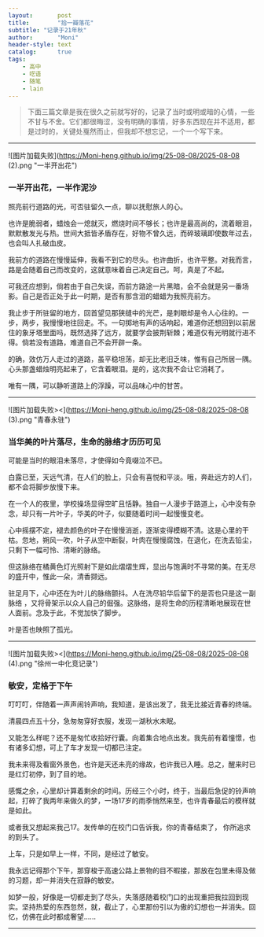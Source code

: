 ```yaml
---
layout:       post
title:        "拾一瓣落花"
subtitle: "记录于21年秋"
author:       "Moni"
header-style: text
catalog:      true
tags:
    - 高中
    - 呓语
    - 随笔
    - lain
---
```


> 下面三篇文章是我在很久之前就写好的，记录了当时或明或暗的心情，一些不甘与不舍。它们都很晦涩，没有明确的事情，好多东西现在并不适用，都是过时的，关键处戛然而止，但我却不想忘记，一个一个写下来。

---

![图片加载失败](https://Moni-heng.github.io/img/25-08-08/2025-08-08 (2).png  "一半开出花")

### **一半开出花，一半作泥沙**

照亮前行道路的光，可否驻留久一点，聊以抚慰旅人的心。

也许是脆弱者，蜡烛会一熄就灭，燃烧时间不够长；也许是最高尚的，流着眼泪，默默散发光与热。世间大抵皆矛盾存在，好物不曾久远，而碎玻璃即使数年过去，也会叫人扎破血皮。

我前方的道路在慢慢延伸，我看不到它的尽头。也许曲折，也许平整。对我而言，路是会随着自己而改变的，这就意味着自己决定自己。呵，真是了不起。

可我还应想到，倘若由于自己失误，而前方路途一片黑暗，会不会就是另一番场影。自己是否正处于此一时期，是否有那含泪的蜡蜡为我照亮前方。

我止步于所驻留的地方，回首望见那狭缝中的光芒，是刺眼却是令人心往的。一步，两步，我慢慢地往回走。不。一句掷地有声的话响起，难道你还想回到以前居住的象牙塔里面吗，既然选择了远方，就要学会披荆斩棘；难道仅有光明就行进不得。倘若没有道路，难道自己不会开辟一条。

的确，效仿万人走过的道路，虽平稳坦荡，却无比老旧乏味，惟有自己所居一隅。心头那盏蜡烛明亮起来了，它含着眼泪。是的，这次我不会让它消耗了。

唯有一隅，可以静听道路上的浮躁，可以品味心中的甘苦。

---

![图片加载失败><](https://Moni-heng.github.io/img/25-08-08/2025-08-08 (3).png "青春永驻")

### **当华美的叶片落尽，生命的脉络才历历可见**

可能是当时的眼泪未落尽，才使得如今竟啜泣不已。

白露已至，天远气清，在人们的脸上，只会有喜悦和平淡。哦，奔赴远方的人们，都不会将脚步放慢下来。

在一个人的夜里，学校操场显得空旷且恬静。独自一人漫步于路道上，心中没有杂念，却只有一片叶子，华美的叶子，似要随着时间一起慢慢变老。

心中摇摆不定，褪去颜色的叶子在慢慢消逝，逐渐变得模糊不清。这是心里的干枯。忽地，朔风一吹，叶子从空中断裂，叶肉在慢慢腐蚀，在退化，在洗去铅尘，只剩下一幅可怜、清晰的脉络。

但这脉络在橘黄色灯光照射下是如此熠熠生辉，显出与饱满时不寻常的美。在无尽的盛开中，惟此一朵，清香撷远。

驻足月下，心中还在为叶儿的脉络颤抖。人在洗尽铅华后留下的是否也只是这一副脉络 ，又将骨架示以众人自己的倔强。这脉络，是将生命的历程清晰地展现在世人面前。念及于此，不觉加快了脚步。

叶是否也映照了孤光。

---

![图片加载失败><](https://Moni-heng.github.io/img/25-08-08/2025-08-08 (4).png "徐州一中化竞记录")

### **敏安，定格于下午**

叮叮叮，伴随着一声声闹铃声响，我知道，是该出发了，我无比接近青春的终端。

清晨四点五十分，急匆匆穿好衣服，发现一湖秋水未眠。

又能怎么样呢？还不是匆忙收拾好行囊。向着集合地点出发。我先前有着憧憬，也有诸多幻想，可上了车才发现一切都已注定。

我未来得及看窗外景色，也许是天还未亮的缘故，也许我已入睡。总之，醒来时已是红灯初停，到了目的地。

感慨之余，心里却计算着剩余的时间。历经三个小时，终于，当最后急促的铃声响起，打碎了我两年来做久的梦，一场17岁的雨季悄然来至，也许青春最后的模样就是如此。

或者我又想起来我己17。发传单的在校门口告诉我，你的青春结束了， 你所追求的到头了。

上车，只是如早上一样，不同，是经过了敏安。

我永远记得那个下午，那穿梭于高速公路上景物的目不暇接，那放在包里未得及做的习题，却一并消失在寂静的敏安。

如梦一般，好像是一切都走到了尽头，失落感随着校门口的出现重把我拉回到现实。坚持热爱的东西忽然，就，截止了，心里那份引以为傲的幻想也一并消失。回忆，仿佛在此时都成奢望......

---


